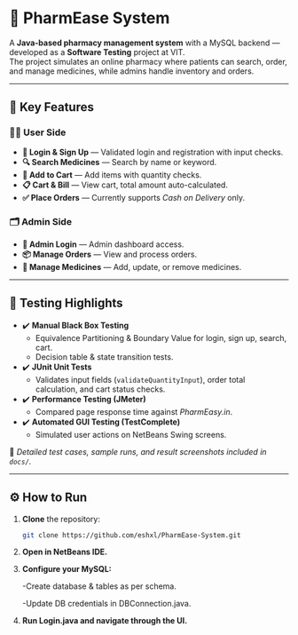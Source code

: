 # 💊 PharmEase System

A **Java-based pharmacy management system** with a MySQL backend — developed as a **Software Testing** project at VIT.  
The project simulates an online pharmacy where patients can search, order, and manage medicines, while admins handle inventory and orders.

---

## 🚀 Key Features

### 🧑‍💻 User Side
- **🔑 Login & Sign Up** — Validated login and registration with input checks.
- **🔍 Search Medicines** — Search by name or keyword.
- **🛒 Add to Cart** — Add items with quantity checks.
- **📋 Cart & Bill** — View cart, total amount auto-calculated.
- **✅ Place Orders** — Currently supports *Cash on Delivery* only.

### 🗂️ Admin Side
- **🔐 Admin Login** — Admin dashboard access.
- **📦 Manage Orders** — View and process orders.
- **💊 Manage Medicines** — Add, update, or remove medicines.

---

## 🧪 Testing Highlights

- ✔️ **Manual Black Box Testing**
  - Equivalence Partitioning & Boundary Value for login, sign up, search, cart.
  - Decision table & state transition tests.
- ✔️ **JUnit Unit Tests**
  - Validates input fields (`validateQuantityInput`), order total calculation, and cart status checks.
- ✔️ **Performance Testing (JMeter)**
  - Compared page response time against *PharmEasy.in*.
- ✔️ **Automated GUI Testing (TestComplete)**
  - Simulated user actions on NetBeans Swing screens.

📑 *Detailed test cases, sample runs, and result screenshots included in `docs/`.*

---

## ⚙️ How to Run

1. **Clone** the repository:
   ```bash
   git clone https://github.com/eshxl/PharmEase-System.git
   ```

2. **Open in NetBeans IDE.**

3. **Configure your MySQL:**

	-Create database & tables as per schema.

	-Update DB credentials in DBConnection.java.

4. **Run Login.java and navigate through the UI.**
